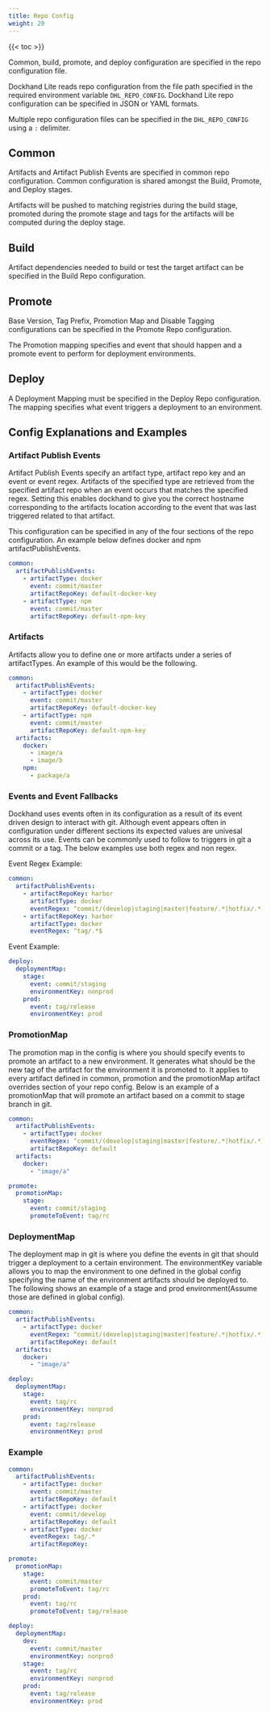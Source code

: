 ```yaml
---
title: Repo Config
weight: 20
---
```


{{< toc >}}

Common, build, promote, and deploy configuration are specified in the repo configuration file.

Dockhand Lite reads repo configuration from the file path specified in the required environment variable `DHL_REPO_CONFIG`. Dockhand Lite repo configuration can be specified in JSON or YAML formats.

Multiple repo configuration files can be specified in the `DHL_REPO_CONFIG` using a `:` delimiter.

## Common

Artifacts and Artifact Publish Events are specified in common repo configuration. Common configuration is shared amongst the Build, Promote, and Deploy stages.

Artifacts will be pushed to matching registries during the build stage, promoted during the promote stage and tags for the artifacts will be computed during the deploy stage.

## Build

Artifact dependencies needed to build or test the target artifact can be specified in the Build Repo configuration.

## Promote

Base Version, Tag Prefix, Promotion Map and Disable Tagging configurations can be specified in the Promote Repo configuration.

The Promotion mapping specifies and event that should happen and a promote event to perform for deployment environments.

## Deploy

A Deployment Mapping must be specified in the Deploy Repo configuration. The mapping specifies what event triggers a deployment to an environment.

## Config Explanations and Examples

### Artifact Publish Events

Artifact Publish Events specify an artifact type, artifact repo key and an event or event regex. Artifacts of the specified type are retrieved from the specified artifact repo when an event occurs that matches the specified regex. Setting this enables dockhand to give you the correct hostname corresponding to the artifacts location according to the event that was last triggered related to that artifact.

This configuration can be specified in any of the four sections of the repo configuration. An example below defines docker and npm artifactPublishEvents.

```yaml
common:
  artifactPublishEvents:
    - artifactType: docker
      event: commit/master
      artifactRepoKey: default-docker-key
    - artifactType: npm
      event: commit/master
      artifactRepoKey: default-npm-key
```

### Artifacts
 
Artifacts allow you to define one or more artifacts under a series of artifactTypes. An example of this would be the following.

```yaml
common:
  artifactPublishEvents:
    - artifactType: docker
      event: commit/master
      artifactRepoKey: default-docker-key
    - artifactType: npm
      event: commit/master
      artifactRepoKey: default-npm-key
  artifacts:
    docker:
      - image/a
      - image/b
    npm:
      - package/a
```

### Events and Event Fallbacks

Dockhand uses events often in its configuration as a result of its event driven design to interact with git. Although event appears often in configuration under different sections its expected values are univesal across its use. Events can be commonly used to follow to triggers in git a commit or a tag. The below examples use both regex and non regex.

Event Regex Example:
```yaml
common:
  artifactPublishEvents:
    - artifactRepoKey: harbor
      artifactType: docker
      eventRegex: ^commit/(develop|staging|master|feature/.*|hotfix/.*)$
    - artifactRepoKey: harbor
      artifactType: docker
      eventRegex: ^tag/.*$
```

Event Example: 
```yaml
deploy:
  deploymentMap:
    stage:
      event: commit/staging
      environmentKey: nonprod
    prod:
      event: tag/release
      environmentKey: prod
```

### PromotionMap

The promotion map in the config is where you should specify events to promote an artifact to a new environment. It generates what should be the new tag of the artifact for the environment it is promoted to. It applies to every artifact defined in common, promotion and the promotionMap artifact overrides section of your repo config. Below is an example of a promotionMap that will promote an artifact based on a commit to stage branch in git.

```yaml
common:
  artifactPublishEvents:
    - artifactType: docker
      eventRegex: ^commit/(develop|staging|master|feature/.*|hotfix/.*)$
      artifactRepoKey: default
  artifacts:
    docker:
      - "image/a"

promote:
  promotionMap:
    stage:
      event: commit/staging
      promoteToEvent: tag/rc
```

### DeploymentMap

The deployment map in git is where you define the events in git that should trigger a deployment to a certain environment. The environmentKey variable allows you to map the environment to one defined in the global config specifying the name of the environment artifacts should be deployed to. The following shows an example of a stage and prod environment(Assume those are defined in global config).

```yaml
common:
  artifactPublishEvents:
    - artifactType: docker
      eventRegex: ^commit/(develop|staging|master|feature/.*|hotfix/.*)$
      artifactRepoKey: default
  artifacts:
    docker:
      - "image/a"

deploy:
  deploymentMap:
    stage:
      event: tag/rc
      environmentKey: nonprod
    prod:
      event: tag/release
      environmentKey: prod
```

### Example

```yaml
common:
  artifactPublishEvents:
    - artifactType: docker
      event: commit/master
      artifactRepoKey: default
    - artifactType: docker
      event: commit/develop
      artifactRepoKey: default
    - artifactType: docker
      eventRegex: tag/.*
      artifactRepoKey: 

promote:
  promotionMap:
    stage:
      event: commit/master
      promoteToEvent: tag/rc
    prod:
      event: tag/rc
      promoteToEvent: tag/release

deploy:
  deploymentMap:
    dev:
      event: commit/master
      environmentKey: nonprod
    stage:
      event: tag/rc
      environmentKey: nonprod
    prod:
      event: tag/release
      environmentKey: prod

```

